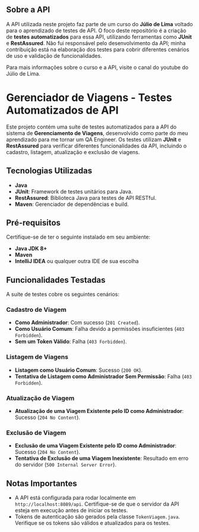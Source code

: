 ## Sobre a API

A API utilizada neste projeto faz parte de um curso do **Júlio de Lima** voltado para o aprendizado de testes de API. O foco deste repositório é a criação de **testes automatizados** para essa API, utilizando ferramentas como **JUnit** e **RestAssured**. Não fui responsável pelo desenvolvimento da API; minha contribuição está na elaboração dos testes para cobrir diferentes cenários de uso e validação de funcionalidades.

Para mais informações sobre o curso e a API, visite o canal do youtube do Júlio de Lima.

# Gerenciador de Viagens - Testes Automatizados de API

Este projeto contém uma suíte de testes automatizados para a API do sistema de **Gerenciamento de Viagens**, desenvolvido como parte do meu aprendizado para me tornar um QA Engineer. Os testes utilizam **JUnit** e **RestAssured** para verificar diferentes funcionalidades da API, incluindo o cadastro, listagem, atualização e exclusão de viagens.

## Tecnologias Utilizadas

- **Java**
- **JUnit**: Framework de testes unitários para Java.
- **RestAssured**: Biblioteca Java para testes de API RESTful.
- **Maven**: Gerenciador de dependências e build.

## Pré-requisitos

Certifique-se de ter o seguinte instalado em seu ambiente:

- **Java JDK 8+**
- **Maven**
- **IntelliJ IDEA** ou qualquer outra IDE de sua escolha

## Funcionalidades Testadas

A suíte de testes cobre os seguintes cenários:

### Cadastro de Viagem

- **Como Administrador**: Com sucesso (`201 Created`).
- **Como Usuário Comum**: Falha devido a permissões insuficientes (`403 Forbidden`).
- **Sem um Token Válido**: Falha (`403 Forbidden`).

### Listagem de Viagens

- **Listagem como Usuário Comum**: Sucesso (`200 OK`).
- **Tentativa de Listagem como Administrador Sem Permissão**: Falha (`403 Forbidden`).

### Atualização de Viagem

- **Atualização de uma Viagem Existente pelo ID como Administrador**: Sucesso (`204 No Content`).

### Exclusão de Viagem

- **Exclusão de uma Viagem Existente pelo ID como Administrador**: Sucesso (`204 No Content`).
- **Tentativa de Exclusão de uma Viagem Inexistente**: Resultado em erro do servidor (`500 Internal Server Error`).

## Notas Importantes

- A API está configurada para rodar localmente em `http://localhost:8089/api`. Certifique-se de que o servidor da API esteja em execução antes de iniciar os testes.
- Tokens de autenticação são gerados pela classe `TokenViagem.java`. Verifique se os tokens são válidos e atualizados para os testes.
